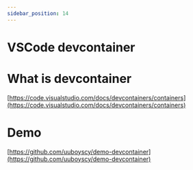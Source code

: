 ```yaml
---
sidebar_position: 14
---
```


# VSCode devcontainer

# What is devcontainer

[https://code.visualstudio.com/docs/devcontainers/containers](https://code.visualstudio.com/docs/devcontainers/containers)

# Demo

[https://github.com/uuboyscy/demo-devcontainer](https://github.com/uuboyscy/demo-devcontainer)
